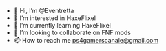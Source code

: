 - 👋 Hi, I’m @Eventretta
- 👀 I’m interested in HaxeFlixel
- 🌱 I’m currently learning HaxeFlixel
- 💞️ I’m looking to collaborate on FNF mods
- 📫 How to reach me ps4gamerscanale@gmail.com
